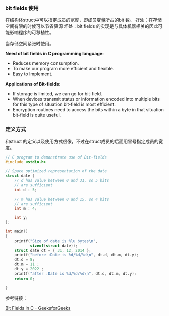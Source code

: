 ### bit fields 使用

在结构体struct中可以指定成员的宽度，即成员变量所占的bit 数。
好处：在存储空间有限的时候可以节省资源
坏处：bit fields 的实现是与具体机器相关的因此可能影响程序的可移植性。

当存储空间紧张时使用。

**Need of bit fields in C programming language:**

- Reduces memory consumption.
- To make our program more efficient and flexible.
- Easy to Implement.

**Applications of Bit-fields:**

- If storage is limited, we can go for bit-field.
- When devices transmit status or information encoded into multiple bits for this type of situation bit-field is most efficient.
- Encryption routines need to access the bits within a byte in that situation bit-field is quite useful.

### 定义方式

和struct 的定义以及使用方式很像，不过在struct成员的后面用冒号指定成员的宽度。

```c
// C program to demonstrate use of Bit-fields 
#include <stdio.h>

// Space optimized representation of the date
struct date {
    // d has value between 0 and 31, so 5 bits
    // are sufficient
    int d : 5;

    // m has value between 0 and 15, so 4 bits
    // are sufficient
    int m : 4;

    int y;
};

int main()
{
    printf("Size of date is %lu bytes\n",
           sizeof(struct date));
    struct date dt = { 31, 12, 2014 };
    printf("before :Date is %d/%d/%d\n", dt.d, dt.m, dt.y);
    dt.d = 8;
    dt.m = 11 ;
    dt.y = 2022 ;
    printf("after :Date is %d/%d/%d\n", dt.d, dt.m, dt.y);
    return 0;

}
```

参考链接：

[Bit Fields in C - GeeksforGeeks](https://www.geeksforgeeks.org/bit-fields-c/)